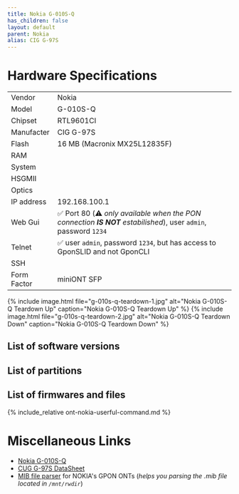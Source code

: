 ```yaml
---
title: Nokia G-010S-Q
has_children: false
layout: default
parent: Nokia
alias: CIG G-97S
---
```


# Hardware Specifications

|             |                                                                                                                   |
| ----------- | ----------------------------------------------------------------------------------------------------------------- |
| Vendor      | Nokia                                                                                                             |
| Model       | G-010S-Q                                                                                                          |
| Chipset     | RTL9601CI                                                                                                         |
| Manufacter  | CIG G-97S                                                                                                         |
| Flash       | 16 MB (Macronix MX25L12835F)                                                                                      |
| RAM         |                                                                                                                   |
| System      |                                                                                                                   |
| HSGMII      |                                                                                                                   |
| Optics      |                                                                                                                   |
| IP address  | 192.168.100.1                                                                                                     |
| Web Gui     | ✅ Port 80 (⚠️ *only available when the PON connection **IS NOT** estabilished*), user `admin`, password `1234` |
| Telnet      | ✅ user `admin`, password `1234`, but has access to GponSLID and not GponCLI                                      |
| SSH         |                                                                                                                   |
| Form Factor | miniONT SFP                                                                                                       |

{% include image.html file="g-010s-q-teardown-1.jpg" alt="Nokia G-010S-Q Teardown Up" caption="Nokia G-010S-Q Teardown Up" %}
{% include image.html file="g-010s-q-teardown-2.jpg" alt="Nokia G-010S-Q Teardown Down" caption="Nokia G-010S-Q Teardown Down" %}


## List of software versions
## List of partitions
## List of firmwares and files

{% include_relative ont-nokia-userful-command.md %}

# Miscellaneous Links

- [Nokia G-010S-Q](https://github.com/Anime4000/RTL960x/issues/52)
- [CUG G-97S DataSheet](https://www.cigtech.com/wp-content/uploads/2018/09/G-97S_DataSheet_V2.pdf)
- [MIB file parser](https://github.com/nanomad/nokia-ont-mib-parser) for NOKIA's GPON ONTs (*helps you parsing the .mib file located in `/mnt/rwdir`*)


